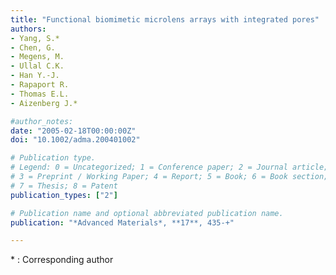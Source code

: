 ```yaml
---
title: "Functional biomimetic microlens arrays with integrated pores"
authors:
- Yang, S.*
- Chen, G.
- Megens, M.
- Ullal C.K.
- Han Y.-J.
- Rapaport R.
- Thomas E.L.
- Aizenberg J.*

#author_notes:
date: "2005-02-18T00:00:00Z"
doi: "10.1002/adma.200401002"

# Publication type.
# Legend: 0 = Uncategorized; 1 = Conference paper; 2 = Journal article;
# 3 = Preprint / Working Paper; 4 = Report; 5 = Book; 6 = Book section;
# 7 = Thesis; 8 = Patent
publication_types: ["2"]

# Publication name and optional abbreviated publication name.
publication: "*Advanced Materials*, **17**, 435-+"

---
```

\* : Corresponding author
